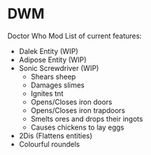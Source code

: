 # DWM
Doctor Who Mod
List of current features:
- Dalek Entity (WIP)
- Adipose Entity (WIP)
- Sonic Screwdriver (WIP)
  - Shears sheep
  - Damages slimes
  - Ignites tnt
  - Opens/Closes iron doors
  - Opens/Closes iron trapdoors
  - Smelts ores and drops their ingots
  - Causes chickens to lay eggs
- 2Dis (Flattens entities)
- Colourful roundels
